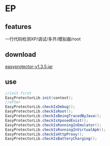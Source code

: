 # EP
## features
一行代码检测XP/调试/多开/模拟器/root
## download
[easyprotector-v1.3.5.jar](https://raw.githubusercontent.com/Aabbye1234/EasyProtector/master/easyprotector-v1.3.5.jar)
## use
``` java
//init first
EasyProtectorLib.init(context);
//after
EasyProtectorLib.checkIsDebug();
EasyProtectorLib.checkIsRoot();
EasyProtectorLib.checkIsBeingTracedByJava();
EasyProtectorLib.checkIsXposedExist();
EasyProtectorLib.checkIsRunningInEmulator();
EasyProtectorLib.checkIsRunningInVirtualApk();
EasyProtectorLib.checkIsHttpProxy();
EasyProtectorLib.checkIsBatteryCharging();
```
